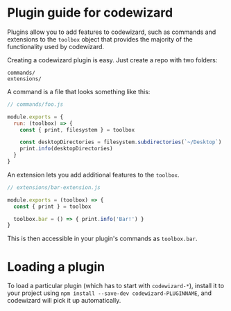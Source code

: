 # Plugin guide for codewizard

Plugins allow you to add features to codewizard, such as commands and
extensions to the `toolbox` object that provides the majority of the functionality
used by codewizard.

Creating a codewizard plugin is easy. Just create a repo with two folders:

```
commands/
extensions/
```

A command is a file that looks something like this:

```js
// commands/foo.js

module.exports = {
  run: (toolbox) => {
    const { print, filesystem } = toolbox

    const desktopDirectories = filesystem.subdirectories(`~/Desktop`)
    print.info(desktopDirectories)
  }
}
```

An extension lets you add additional features to the `toolbox`.

```js
// extensions/bar-extension.js

module.exports = (toolbox) => {
  const { print } = toolbox

  toolbox.bar = () => { print.info('Bar!') }
}
```

This is then accessible in your plugin's commands as `toolbox.bar`.

# Loading a plugin

To load a particular plugin (which has to start with `codewizard-*`),
install it to your project using `npm install --save-dev codewizard-PLUGINNAME`,
and codewizard will pick it up automatically.
